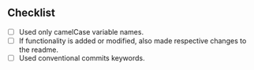 ## Checklist
- [ ] Used only camelCase variable names.
- [ ] If functionality is added or modified, also made respective changes to the readme.
- [ ] Used conventional commits keywords.
